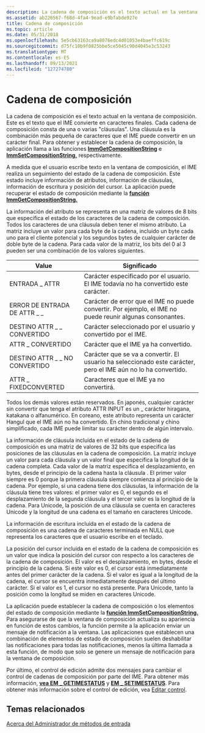 ```yaml
---
description: La cadena de composición es el texto actual en la ventana de composición.
ms.assetid: ab226567-f68d-4fa4-9ead-e9bfabde927e
title: Cadena de composición
ms.topic: article
ms.date: 05/31/2018
ms.openlocfilehash: 5e5cb63163ca9a8076edc4d01053e4baeffc619c
ms.sourcegitcommit: d75fc10b9f0825bbe5ce5045c90d4045e3c53243
ms.translationtype: MT
ms.contentlocale: es-ES
ms.lasthandoff: 09/13/2021
ms.locfileid: "127274780"
---
```

# <a name="composition-string"></a>Cadena de composición

La cadena de composición es el texto actual en la ventana de composición. Este es el texto que el IME convierte en caracteres finales. Cada cadena de composición consta de una o varias "cláusulas". Una cláusula es la combinación más pequeña de caracteres que el IME puede convertir en un carácter final. Para obtener y establecer la cadena de composición, la aplicación llama a las funciones [**ImmGetCompositionString**](/windows/desktop/api/Imm/nf-imm-immgetcompositionstringa) e [**ImmSetCompositionString,**](/windows/desktop/api/Imm/nf-imm-immsetcompositionstringa) respectivamente.

A medida que el usuario escribe texto en la ventana de composición, el IME realiza un seguimiento del estado de la cadena de composición. Este estado incluye información de atributos, información de cláusulas, información de escritura y posición del cursor. La aplicación puede recuperar el estado de composición mediante la [**función ImmGetCompositionString.**](/windows/desktop/api/Imm/nf-imm-immgetcompositionstringa)

La información del atributo se representa en una matriz de valores de 8 bits que especifica el estado de los caracteres de la cadena de composición. Todos los caracteres de una cláusula deben tener el mismo atributo. La matriz incluye un valor para cada byte de la cadena, incluido un byte cada uno para el cliente potencial y los segundos bytes de cualquier carácter de doble byte de la cadena. Para cada valor de la matriz, los bits del 0 al 3 pueden ser una combinación de los valores siguientes.



| Value                      | Significado                                                                                                   |
|----------------------------|-----------------------------------------------------------------------------------------------------------|
| ENTRADA \_ ATTR                | Carácter especificado por el usuario. El IME todavía no ha convertido este carácter.                           |
| ERROR DE ENTRADA DE ATTR \_ \_         | Carácter de error que el IME no puede convertir. Por ejemplo, el IME no puede reunir algunas consonantes. |
| DESTINO ATTR \_ \_ CONVERTIDO    | Carácter seleccionado por el usuario y convertido por el IME.                                             |
| ATTR \_ CONVERTIDO            | Carácter que el IME ya ha convertido.                                                             |
| DESTINO ATTR \_ \_ NO CONVERTIDO | Carácter que se va a convertir. El usuario ha seleccionado este carácter, pero el IME aún no lo ha convertido.     |
| ATTR \_ FIXEDCONVERTED       | Caracteres que el IME ya no convertirá.                                                           |



 

Todos los demás valores están reservados. En japonés, cualquier carácter sin convertir que tenga el atributo ATTR INPUT es un \_ carácter hiragana, katakana o alfanumérico. En coreano, este atributo representa un carácter Hangul que el IME aún no ha convertido. En chino tradicional y chino simplificado, cada IME puede limitar su carácter dentro de algún intervalo.

La información de cláusula incluida en el estado de la cadena de composición es una matriz de valores de 32 bits que especifica las posiciones de las cláusulas en la cadena de composición. La matriz incluye un valor para cada cláusula y un valor final que especifica la longitud de la cadena completa. Cada valor de la matriz especifica el desplazamiento, en bytes, desde el principio de la cadena hasta la cláusula . El primer valor siempre es 0 porque la primera cláusula siempre comienza al principio de la cadena. Por ejemplo, si una cadena tiene dos cláusulas, la información de la cláusula tiene tres valores: el primer valor es 0, el segundo es el desplazamiento de la segunda cláusula y el tercer valor es la longitud de la cadena. Para Unicode, la posición de una cláusula se cuenta en caracteres Unicode y la longitud de una cadena es el tamaño en caracteres Unicode.

La información de escritura incluida en el estado de la cadena de composición es una cadena de caracteres terminada en NULL que representa los caracteres que el usuario escribe en el teclado.

La posición del cursor incluida en el estado de la cadena de composición es un valor que indica la posición del cursor con respecto a los caracteres de la cadena de composición. El valor es el desplazamiento, en bytes, desde el principio de la cadena. Si este valor es 0, el cursor está inmediatamente antes del primer carácter de la cadena. Si el valor es igual a la longitud de la cadena, el cursor se encuentra inmediatamente después del último carácter. Si el valor es 1, el cursor no está presente. Para Unicode, tanto la posición como la longitud se miden en caracteres Unicode.

La aplicación puede establecer la cadena de composición o los elementos del estado de composición mediante la [**función ImmSetCompositionString.**](/windows/desktop/api/Imm/nf-imm-immsetcompositionstringa) Para asegurarse de que la ventana de composición actualiza su apariencia en función de estos cambios, la función permite a la aplicación enviar un mensaje de notificación a la ventana. Las aplicaciones que establecen una combinación de elementos de estado de composición suelen deshabilitar las notificaciones para todas las notificaciones, menos la última llamada a esta función, de modo que solo se genere un mensaje de notificación para la ventana de composición.

Por último, el control de edición admite dos mensajes para cambiar el control de cadenas de composición por parte del IME. Para obtener más información, [**vea EM \_ GETIMESTATUS**](../controls/em-getimestatus.md) y [**EM \_ SETIMESTATUS**](../controls/em-setimestatus.md). Para obtener más información sobre el control de edición, vea [Editar control](../controls/edit-controls.md).

## <a name="related-topics"></a>Temas relacionados

<dl> <dt>

[Acerca del Administrador de métodos de entrada](about-input-method-manager.md)
</dt> </dl>

 

 
